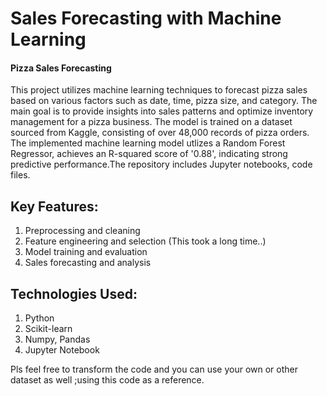 # Sales Forecasting with Machine Learning
#### Pizza Sales Forecasting
This project utilizes machine learning techniques to forecast pizza sales based on various factors such as date, time, pizza size, and category. The main goal is to provide insights into sales patterns and optimize inventory management for a pizza business. The model is trained on a dataset sourced from Kaggle, consisting of over 48,000 records of pizza orders. The implemented machine learning model utlizes a Random Forest Regressor, achieves an R-squared score of '0.88', indicating strong predictive performance.The repository includes Jupyter notebooks, code files.

## Key Features:

1.  Preprocessing and cleaning
2.  Feature engineering and selection (This took a long time..)
3.  Model training and evaluation
4.  Sales forecasting and analysis

## Technologies Used:
1. Python
2. Scikit-learn
3. Numpy, Pandas
4. Jupyter Notebook

Pls feel free to transform the code and you can use your own or other dataset as well ;using this code as a reference.
